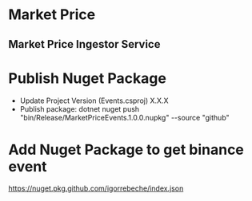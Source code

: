 # Market Price
## Market Price Ingestor Service


# Publish Nuget Package

- Update Project Version (Events.csproj)
	<Version>X.X.X</Version>
- Publish package:
	dotnet nuget push "bin/Release/MarketPriceEvents.1.0.0.nupkg" --source "github"


# Add Nuget Package to get binance event

https://nuget.pkg.github.com/igorrebeche/index.json